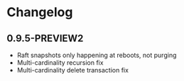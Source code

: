 # Changelog

## 0.9.5-PREVIEW2

- Raft snapshots only happening at reboots, not purging
- Multi-cardinality recursion fix
- Multi-cardinality delete transaction fix

